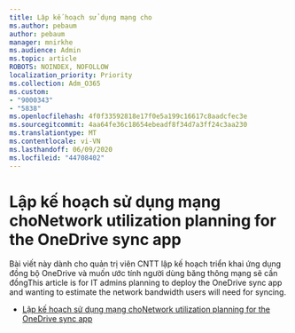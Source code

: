 ```yaml
---
title: Lập kế hoạch sử dụng mạng cho
ms.author: pebaum
author: pebaum
manager: mnirkhe
ms.audience: Admin
ms.topic: article
ROBOTS: NOINDEX, NOFOLLOW
localization_priority: Priority
ms.collection: Adm_O365
ms.custom:
- "9000343"
- "5838"
ms.openlocfilehash: 4f0f33592818e17f0e5a199c16617c8aadcfec3e
ms.sourcegitcommit: 4aa64fe36c18654ebeadf8f34d7a3ff24c3aa230
ms.translationtype: MT
ms.contentlocale: vi-VN
ms.lasthandoff: 06/09/2020
ms.locfileid: "44708402"
---
```

# <a name="network-utilization-planning-for-the-onedrive-sync-app"></a><span data-ttu-id="ee3a0-102">Lập kế hoạch sử dụng mạng cho</span><span class="sxs-lookup"><span data-stu-id="ee3a0-102">Network utilization planning for the OneDrive sync app</span></span>

<span data-ttu-id="ee3a0-103">Bài viết này dành cho quản trị viên CNTT lập kế hoạch triển khai ứng dụng đồng bộ OneDrive và muốn ước tính người dùng băng thông mạng sẽ cần đồng</span><span class="sxs-lookup"><span data-stu-id="ee3a0-103">This article is for IT admins planning to deploy the OneDrive sync app and wanting to estimate the network bandwidth users will need for syncing.</span></span>  

- [<span data-ttu-id="ee3a0-104">Lập kế hoạch sử dụng mạng cho</span><span class="sxs-lookup"><span data-stu-id="ee3a0-104">Network utilization planning for the OneDrive sync app</span></span>](https://docs.microsoft.com/onedrive/network-utilization-planning)